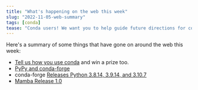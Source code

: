 ```yaml
---
title: "What's happening on the web this week"
slug: "2022-11-05-web-summary"
tags: [conda]
tease: "Conda users! We want you to help guide future directions for conda."
---
```


Here's a summary of some things that have gone on around the web this week:

* [Tell us how you use conda](https://community.anaconda.cloud/t/tell-us-how-you-use-conda/44726) and win a prize too.
* [PyPy and conda-forge](https://www.pypy.org/posts/2022/11/pypy-and-conda-forge.html)
* conda-forge [Releases Python 3.8.14, 3.9.14, and 3.10.7](https://conda-forge.org/docs/user/announcements.html#releasing-python-3-8-14-3-9-14-and-3-10-7)
* [Mamba Release 1.0](https://wolfv.medium.com/releasing-mamba-1-0-8e3c52cc6d37)

